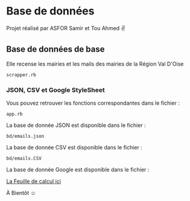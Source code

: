 # Base de données

Projet réalisé par ASFOR Samir  et Tou Ahmed :v:

## Base de données de base

Elle recense les mairies et les mails des mairies de la Région Val D'Oise

```
scrapper.rb
```

### JSON, CSV et Google StyleSheet

Vous pouvez retrouver les fonctions correspondantes dans le fichier :

```
app.rb
```

La base de donnée JSON est disponible dans le fichier :

```
bd/emails.json
```

La base de donnée CSV est disponible dans le fichier :

```
bd/emails.CSV
```

La base de donnée Google est disponible dans le fichier :

[La Feuille de calcul ici](https://docs.google.com/spreadsheets/d/1Ar64MSajj1hHP6vps-TGmqUn1SsATqW0L6GTjtOAWIA/edit?usp=sharing)

À Bientôt :relaxed:
